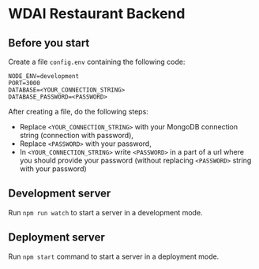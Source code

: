 # WDAI Restaurant Backend

## Before you start

Create a file `config.env` containing the following code:

	NODE_ENV=development
	PORT=3000
	DATABASE=<YOUR_CONNECTION_STRING>
	DATABASE_PASSWORD=<PASSWORD>

After creating a file, do the following steps:
- Replace `<YOUR_CONNECTION_STRING>` with your MongoDB connection string (connection with password),
- Replace `<PASSWORD>` with your password,
- In `<YOUR_CONNECTION_STRING>` write `<PASSWORD>` in a part of a url where you should provide your password (without replacing `<PASSWORD>` string with your password)

## Development server

Run `npm run watch` to start a server in a development mode.

## Deployment server

Run `npm start` command to start a server in a deployment mode.
